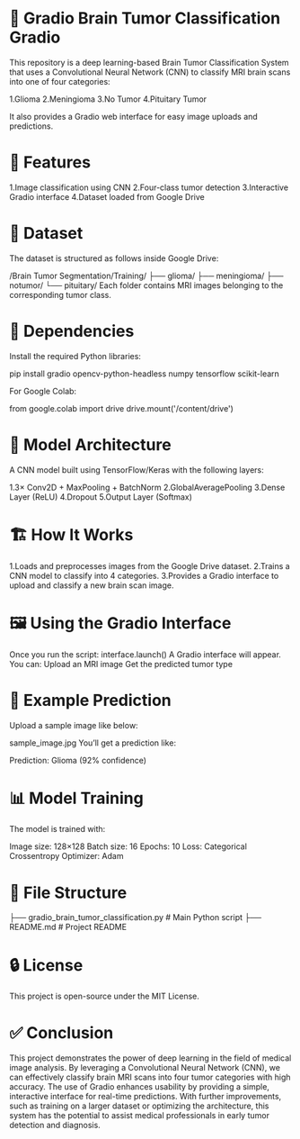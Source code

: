 # 🧠 Gradio Brain Tumor Classification Gradio
This repository is a deep learning-based Brain Tumor Classification System that uses a Convolutional Neural Network (CNN) to classify MRI brain scans into one of four categories:

1.Glioma
2.Meningioma
3.No Tumor
4.Pituitary Tumor

It also provides a Gradio web interface for easy image uploads and predictions.

# 🚀 Features
1.Image classification using CNN
2.Four-class tumor detection
3.Interactive Gradio interface
4.Dataset loaded from Google Drive

# 📁 Dataset
The dataset is structured as follows inside Google Drive:

/Brain Tumor Segmentation/Training/
    ├── glioma/
    ├── meningioma/
    ├── notumor/
    └── pituitary/
Each folder contains MRI images belonging to the corresponding tumor class.

# 🧰 Dependencies
Install the required Python libraries:

pip install gradio opencv-python-headless numpy tensorflow scikit-learn

For Google Colab:

from google.colab import drive
drive.mount('/content/drive')

# 🧠 Model Architecture
A CNN model built using TensorFlow/Keras with the following layers:

1.3× Conv2D + MaxPooling + BatchNorm
2.GlobalAveragePooling
3.Dense Layer (ReLU)
4.Dropout
5.Output Layer (Softmax)

# 🏗️ How It Works
1.Loads and preprocesses images from the Google Drive dataset.
2.Trains a CNN model to classify into 4 categories.
3.Provides a Gradio interface to upload and classify a new brain scan image.

# 🖼️ Using the Gradio Interface
Once you run the script:
interface.launch()
A Gradio interface will appear. You can:
Upload an MRI image
Get the predicted tumor type

# 🧪 Example Prediction
Upload a sample image like below:

sample_image.jpg
You’ll get a prediction like:

Prediction: Glioma (92% confidence)

# 📊 Model Training
The model is trained with:

Image size: 128×128
Batch size: 16
Epochs: 10
Loss: Categorical Crossentropy
Optimizer: Adam

# 📎 File Structure

├── gradio_brain_tumor_classification.py   # Main Python script
├── README.md                   # Project README
# 🔒 License
This project is open-source under the MIT License.

# ✅ Conclusion
This project demonstrates the power of deep learning in the field of medical image analysis. By leveraging a Convolutional Neural Network (CNN), we can effectively classify brain MRI scans into four tumor categories with high accuracy. The use of Gradio enhances usability by providing a simple, interactive interface for real-time predictions. With further improvements, such as training on a larger dataset or optimizing the architecture, this system has the potential to assist medical professionals in early tumor detection and diagnosis.


